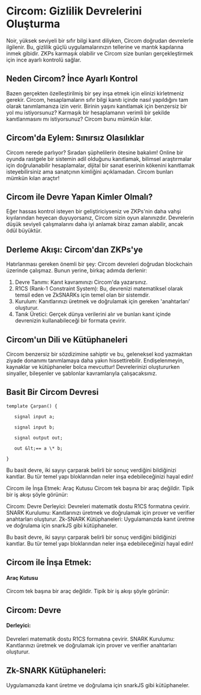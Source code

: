 # Circom: Gizlilik Devrelerini Oluşturma

Noir, yüksek seviyeli bir sıfır bilgi kanıt diliyken, Circom doğrudan devrelerle ilgilenir. Bu, gizlilik güçlü uygulamalarınızın tellerine ve mantık kapılarına inmek gibidir. ZKPs karmaşık olabilir ve Circom size bunları gerçekleştirmek için ince ayarlı kontrolü sağlar.

## Neden Circom? İnce Ayarlı Kontrol

Bazen gerçekten özelleştirilmiş bir şey inşa etmek için elinizi kirletmeniz gerekir. Circom, hesaplamaların sıfır bilgi kanıtı içinde nasıl yapıldığını tam olarak tanımlamanıza izin verir. Birinin yaşını kanıtlamak için benzersiz bir yol mu istiyorsunuz? Karmaşık bir hesaplamanın verimli bir şekilde kanıtlanmasını mı istiyorsunuz? Circom bunu mümkün kılar.

## Circom'da Eylem: Sınırsız Olasılıklar

Circom nerede parlıyor? Sıradan şüphelilerin ötesine bakalım! Online bir oyunda rastgele bir sistemin adil olduğunu kanıtlamak, bilimsel araştırmalar için doğrulanabilir hesaplamalar, dijital bir sanat eserinin kökenini kanıtlamak isteyebilirsiniz ama sanatçının kimliğini açıklamadan. Circom bunları mümkün kılan araçtır!

## Circom ile Devre Yapan Kimler Olmalı?

Eğer hassas kontrol isteyen bir geliştiriciyseniz ve ZKPs'nin daha vahşi kıyılarından heyecan duyuyorsanız, Circom sizin oyun alanınızdır. Devrelerin düşük seviyeli çalışmalarını daha iyi anlamak biraz zaman alabilir, ancak ödül büyüktür.

## Derleme Akışı: Circom'dan ZKPs'ye

Hatırlanması gereken önemli bir şey: Circom devreleri doğrudan blockchain üzerinde çalışmaz. Bunun yerine, birkaç adımda derlenir:

1. Devre Tanımı: Kanıt kavramınızı Circom'da yazarsınız.
2. R1CS (Rank-1 Constraint System): Bu, devrenizi matematiksel olarak temsil eden ve ZkSNARKs için temel olan bir sistemdir.
3. Kurulum: Kanıtlarınızı üretmek ve doğrulamak için gereken 'anahtarları' oluşturur.
4. Tanık Üretici: Gerçek dünya verilerini alır ve bunları kanıt içinde devrenizin kullanabileceği bir formata çevirir.

## Circom'un Dili ve Kütüphaneleri

Circom benzersiz bir sözdizimine sahiptir ve bu, geleneksel kod yazmaktan ziyade donanımı tanımlamaya daha yakın hissettirebilir. Endişelenmeyin, kaynaklar ve kütüphaneler bolca mevcuttur! Devrelerinizi oluştururken sinyaller, bileşenler ve şablonlar kavramlarıyla çalışacaksınız.

## Basit Bir Circom Devresi

```solidity
template Çarpan() {

   signal input a;

   signal input b;

   signal output out;

   out &lt;== a \* b;  

}
```
Bu basit devre, iki sayıyı çarparak belirli bir sonuç verdiğini bildiğinizi kanıtlar. Bu tür temel yapı bloklarından neler inşa edebileceğinizi hayal edin!

Circom ile İnşa Etmek: Araç Kutusu
Circom tek başına bir araç değildir. Tipik bir iş akışı şöyle görünür:

Circom: Devre
Derleyici: Devreleri matematik dostu R1CS formatına çevirir.
SNARK Kurulumu: Kanıtlarınızı üretmek ve doğrulamak için prover ve verifier anahtarları oluşturur.
Zk-SNARK Kütüphaneleri: Uygulamanızda kanıt üretme ve doğrulama için snarkJS gibi kütüphaneler.

Bu basit devre, iki sayıyı çarparak belirli bir sonuç verdiğini bildiğinizi kanıtlar. Bu tür temel yapı bloklarından neler inşa edebileceğinizi hayal edin!

## Circom ile İnşa Etmek:
#### Araç Kutusu
Circom tek başına bir araç değildir. Tipik bir iş akışı şöyle görünür:

## Circom: Devre
#### Derleyici:
Devreleri matematik dostu R1CS formatına çevirir.
SNARK Kurulumu: Kanıtlarınızı üretmek ve doğrulamak için prover ve verifier anahtarları oluşturur.
## Zk-SNARK Kütüphaneleri:
Uygulamanızda kanıt üretme ve doğrulama için snarkJS gibi kütüphaneler.
